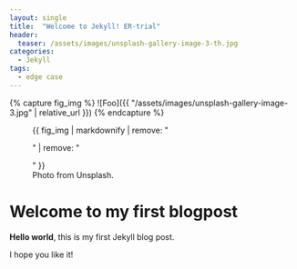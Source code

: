 ```yaml
---
layout: single
title:  "Welcome to Jekyll! ER-trial"
header:
  teaser: /assets/images/unsplash-gallery-image-3-th.jpg
categories: 
  - Jekyll
tags:
  - edge case
---
```


{% capture fig_img %}
![Foo]({{ "/assets/images/unsplash-gallery-image-3.jpg" | relative_url }})
{% endcapture %}

<figure>
  {{ fig_img | markdownify | remove: "<p>" | remove: "</p>" }}
  <figcaption>Photo from Unsplash.</figcaption>
</figure>

# Welcome to my first blogpost

**Hello world**, this is my first Jekyll blog post.

I hope you like it!